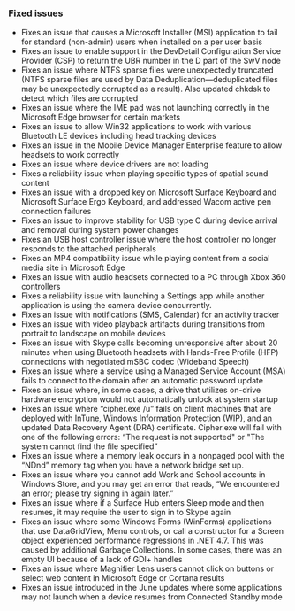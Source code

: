 ### Fixed issues
- Fixes an issue that causes a Microsoft Installer (MSI) application to fail for standard (non-admin) users when installed on a per user basis
- Fixes an issue to enable support in the DevDetail Configuration Service Provider (CSP) to return the UBR number in the D part of the SwV node
- Fixes an issue where NTFS sparse files were unexpectedly truncated (NTFS sparse files are used by Data Deduplication—deduplicated files may be unexpectedly corrupted as a result). Also updated chkdsk to detect which files are corrupted
- Fixes an issue where the IME pad was not launching correctly in the Microsoft Edge browser for certain markets
- Fixes an issue to allow Win32 applications to work with various Bluetooth LE devices including head tracking devices
- Fixes an issue in the Mobile Device Manager Enterprise feature to allow headsets to work correctly
- Fixes an issue where device drivers are not loading
- Fixes a reliability issue when playing specific types of spatial sound content
- Fixes an issue with a dropped key on Microsoft Surface Keyboard and Microsoft Surface Ergo Keyboard, and addressed Wacom active pen connection failures
- Fixes an issue to improve stability for USB type C during device arrival and removal during system power changes
- Fixes an USB host controller issue where the host controller no longer responds to the attached peripherals
- Fixes an MP4 compatibility issue while playing content from a social media site in Microsoft Edge
- Fixes an issue with audio headsets connected to a PC through Xbox 360 controllers
- Fixes a reliability issue with launching a Settings app while another application is using the camera device concurrently.
- Fixes an issue with notifications (SMS, Calendar) for an activity tracker
- Fixes an issue with video playback artifacts during transitions from portrait to landscape on mobile devices
- Fixes an issue with Skype calls becoming unresponsive after about 20 minutes when using Bluetooth headsets with Hands-Free Profile (HFP) connections with negotiated mSBC codec (Wideband Speech)
- Fixes an issue where a service using a Managed Service Account (MSA) fails to connect to the domain after an automatic password update
- Fixes an issue where, in some cases, a drive that utilizes on-drive hardware encryption would not automatically unlock at system startup
- Fixes an issue where “cipher.exe /u” fails on client machines that are deployed with InTune, Windows Information Protection (WIP), and an updated Data Recovery Agent (DRA) certificate. Cipher.exe will fail with one of the following errors: “The request is not supported" or "The system cannot find the file specified”
- Fixes an issue where a memory leak occurs in a nonpaged pool with the “NDnd” memory tag when you have a network bridge set up.
- Fixes an issue where you cannot add Work and School accounts in Windows Store, and you may get an error that reads, “We encountered an error; please try signing in again later.”
- Fixes an issue where if a Surface Hub enters Sleep mode and then resumes, it may require the user to sign in to Skype again
- Fixes an issue where some Windows Forms (WinForms) applications that use DataGridView, Menu controls, or call a constructor for a Screen object experienced performance regressions in .NET 4.7. This was caused by additional Garbage Collections. In some cases, there was an empty UI because of a lack of GDI+ handles
- Fixes an issue where Magnifier Lens users cannot click on buttons or select web content in Microsoft Edge or Cortana results
- Fixes an issue introduced in the June updates where some applications may not launch when a device resumes from Connected Standby mode
